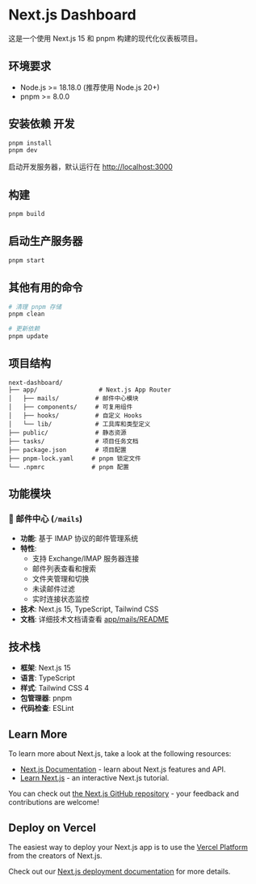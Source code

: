 # Next.js Dashboard

这是一个使用 Next.js 15 和 pnpm 构建的现代化仪表板项目。

## 环境要求

- Node.js >= 18.18.0 (推荐使用 Node.js 20+)
- pnpm >= 8.0.0

## 安装依赖 开发

```bash
pnpm install
pnpm dev
```

启动开发服务器，默认运行在 [http://localhost:3000](http://localhost:3000)

## 构建

```bash
pnpm build
```

## 启动生产服务器

```bash
pnpm start
```


## 其他有用的命令

```bash
# 清理 pnpm 存储
pnpm clean

# 更新依赖
pnpm update

```

## 项目结构

```
next-dashboard/
├── app/                 # Next.js App Router
│   ├── mails/          # 邮件中心模块
│   ├── components/     # 可复用组件
│   ├── hooks/          # 自定义 Hooks
│   └── lib/            # 工具库和类型定义
├── public/             # 静态资源
├── tasks/              # 项目任务文档
├── package.json        # 项目配置
├── pnpm-lock.yaml     # pnpm 锁定文件
└── .npmrc             # pnpm 配置
```

## 功能模块

### 📧 邮件中心 (`/mails`)
- **功能**: 基于 IMAP 协议的邮件管理系统
- **特性**: 
  - 支持 Exchange/IMAP 服务器连接
  - 邮件列表查看和搜索
  - 文件夹管理和切换
  - 未读邮件过滤
  - 实时连接状态监控
- **技术**: Next.js 15, TypeScript, Tailwind CSS
- **文档**: 详细技术文档请查看 [app/mails/README](app/(routes)/mails/README)

## 技术栈

- **框架**: Next.js 15
- **语言**: TypeScript
- **样式**: Tailwind CSS 4
- **包管理器**: pnpm
- **代码检查**: ESLint


## Learn More

To learn more about Next.js, take a look at the following resources:

- [Next.js Documentation](https://nextjs.org/docs) - learn about Next.js features and API.
- [Learn Next.js](https://nextjs.org/learn) - an interactive Next.js tutorial.

You can check out [the Next.js GitHub repository](https://github.com/vercel/next.js) - your feedback and contributions are welcome!

## Deploy on Vercel

The easiest way to deploy your Next.js app is to use the [Vercel Platform](https://vercel.com/new?utm_medium=default-template&filter=next.js&utm_source=create-next-app&utm_campaign=create-next-app-readme) from the creators of Next.js.

Check out our [Next.js deployment documentation](https://nextjs.org/docs/app/building-your-application/deploying) for more details.
